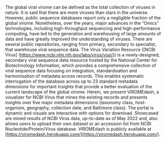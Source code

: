 The global viral virome can be defined as the total collection of viruses in nature. It is said that there are more viruses than stars in the universe. However, public sequence databases report only a negligible fraction of the global virome. Nonetheless, over the years, major advances in the “Omics” technologies, including high-throughput sequencing and high-performance computing, have led to the generation and warehousing of large amounts of data and have greatly improved the understanding of viruses. There are several public repositories, ranging from primary, secondary to specialist, that warehouse viral sequence data. The Virus Variation Resource ([NCBI Virus] (https://www.ncbi.nlm.nih.gov/labs/virus/vssi/)) is a newly-designed, secondary viral sequence data resource hosted by the National Center for Biotechnology Information, which provides a comprehensive collection of viral sequence data focusing on integration, standardisation and harmonisation of metadata across records. This enables systematic interrogation of the database across up to 23 standard metadata dimensions for important insights that provide a better evaluation of the current landscape of the global virome. Herein, we present VIROMEdash, a visualizer for NCBI Virus that mines the existing records and presents insights over five major metadata dimensions (taxonomy class, host-organism, geography, collection date, and Baltimore class). The portal is dynamic and visuals are interactive with options for download. Showcased are mined results of NCBI Virus data, up-to-date as of May 2022 and, also allows users to upload their own dataset or an accession list from NCBI Nucleotide/Protein/Virus database. VIROMEdash is publicly available at [https://viromedash.herokuapp.com/](https://viromedash.herokuapp.com/).
